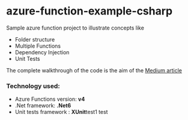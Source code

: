 # azure-function-example-csharp

Sample azure function project to illustrate concepts like
* Folder structure
* Multiple Functions
* Dependency Injection
* Unit Tests

The complete walkthrough of the code is the aim of the [Medium article](https://medium.com/@manuelspinto/create-a-complete-azure-function-project-in-net-6-and-af-v4-bd1cc714452c)

### Technology used:
* Azure Functions version: **v4** 
* .Net framework: **.Net6**
* Unit tests framework : **XUnit**test1
test
